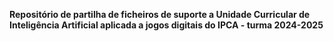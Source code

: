 **Repositório de partilha de ficheiros de suporte a Unidade Curricular de Inteligência Artificial aplicada a jogos digitais do IPCA - turma 2024-2025**
